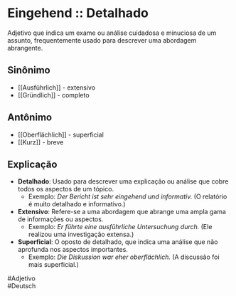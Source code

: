 # Eingehend :: Detalhado
Adjetivo que indica um exame ou análise cuidadosa e minuciosa de um assunto, frequentemente usado para descrever uma abordagem abrangente.

## Sinônimo
- [[Ausführlich]] - extensivo  
- [[Gründlich]] - completo  

## Antônimo
- [[Oberflächlich]] - superficial  
- [[Kurz]] - breve  

## Explicação
- **Detalhado**: Usado para descrever uma explicação ou análise que cobre todos os aspectos de um tópico.
  - Exemplo: *Der Bericht ist sehr eingehend und informativ.* (O relatório é muito detalhado e informativo.)
- **Extensivo**: Refere-se a uma abordagem que abrange uma ampla gama de informações ou aspectos.
  - Exemplo: *Er führte eine ausführliche Untersuchung durch.* (Ele realizou uma investigação extensa.)
- **Superficial**: O oposto de detalhado, que indica uma análise que não aprofunda nos aspectos importantes.
  - Exemplo: *Die Diskussion war eher oberflächlich.* (A discussão foi mais superficial.)

#Adjetivo  
#Deutsch